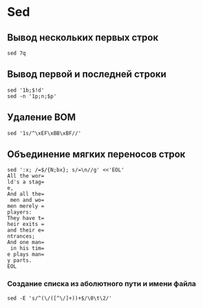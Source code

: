 # Sed

## Вывод нескольких первых строк

```shell
sed 7q
```

## Вывод первой и последней строки

```shell
sed '1b;$!d'
sed -n '1p;n;$p'
```


## Удаление BOM

```shell
sed '1s/^\xEF\xBB\xBF//'
```


## Объединение мягких переносов строк

```shell
sed ':x; /=$/{N;bx}; s/=\n//g' <<'EOL'
All the wor=
ld's a stag=
e,
And all the=
 men and wo=
men merely =
players:
They have t=
heir exits =
and their e=
ntrances;
And one man=
 in his tim=
e plays man=
y parts.
EOL
```

### Создание списка из аболютного пути и имени файла

```shell
sed -E 's/^(\/([^\/]+))+$/\0\t\2/'
```
